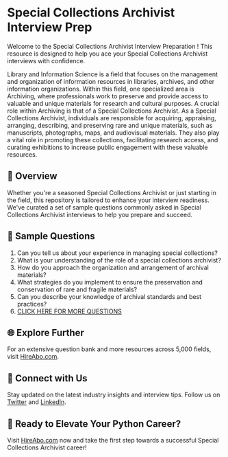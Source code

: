# Special Collections Archivist Interview Prep

Welcome to the Special Collections Archivist Interview Preparation ! This resource is designed to help you ace your Special Collections Archivist interviews with confidence.

Library and Information Science is a field that focuses on the management and organization of information resources in libraries, archives, and other information organizations. Within this field, one specialized area is Archiving, where professionals work to preserve and provide access to valuable and unique materials for research and cultural purposes. A crucial role within Archiving is that of a Special Collections Archivist. As a Special Collections Archivist, individuals are responsible for acquiring, appraising, arranging, describing, and preserving rare and unique materials, such as manuscripts, photographs, maps, and audiovisual materials. They also play a vital role in promoting these collections, facilitating research access, and curating exhibitions to increase public engagement with these valuable resources.

## 🚀 Overview

Whether you're a seasoned Special Collections Archivist or just starting in the field, this repository is tailored to enhance your interview readiness. We've curated a set of sample questions commonly asked in Special Collections Archivist interviews to help you prepare and succeed.

## 📝 Sample Questions

1. Can you tell us about your experience in managing special collections?
2. What is your understanding of the role of a special collections archivist?
3. How do you approach the organization and arrangement of archival materials?
4. What strategies do you implement to ensure the preservation and conservation of rare and fragile materials?
5. Can you describe your knowledge of archival standards and best practices?
6. [CLICK HERE FOR MORE QUESTIONS](https://hireabo.com/job/18_2_20/Special%20Collections%20Archivist)

## 🌐 Explore Further

For an extensive question bank and more resources across 5,000 fields, visit [HireAbo.com](https://www.hireabo.com).

## 📱 Connect with Us

Stay updated on the latest industry insights and interview tips. Follow us on [Twitter](https://twitter.com/hireabo) and [LinkedIn](https://www.linkedin.com/in/hire-abo-3609972a8/).

## 🚀 Ready to Elevate Your Python Career?

Visit [HireAbo.com](https://www.hireabo.com) now and take the first step towards a successful Special Collections Archivist career!